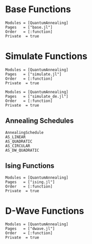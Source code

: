 
# Base Functions
```@autodocs
Modules = [QuantumAnnealing]
Pages   = ["base.jl"]
Order   = [:function]
Private  = true
```

# Simulate Functions
```@autodocs
Modules = [QuantumAnnealing]
Pages   = ["simulate.jl"]
Order   = [:function]
Private  = true
```

```@autodocs
Modules = [QuantumAnnealing]
Pages   = ["simulate_de.jl"]
Order   = [:function]
Private  = true
```

## Annealing Schedules

```@docs
AnnealingSchedule
AS_LINEAR
AS_QUADRATIC
AS_CIRCULAR
AS_DW_QUADRATIC
```

## Ising Functions
```@autodocs
Modules = [QuantumAnnealing]
Pages   = ["ising.jl"]
Order   = [:function]
Private  = true
```

# D-Wave Functions
```@autodocs
Modules = [QuantumAnnealing]
Pages   = ["dwave.jl"]
Order   = [:function]
Private  = true
```
